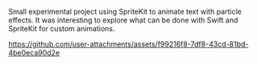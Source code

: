  Small experimental project using SpriteKit to animate text with particle effects. It was interesting to explore what can be done with Swift and SpriteKit for custom animations.


https://github.com/user-attachments/assets/f99216f8-7df8-43cd-81bd-4be0eca90d2e

